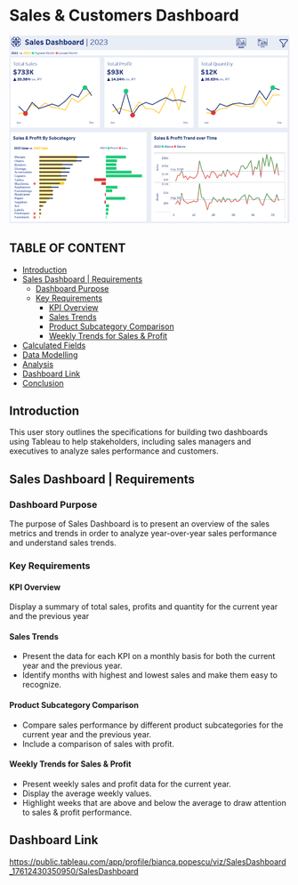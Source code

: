 # Sales & Customers Dashboard

[![Dashboard Preview](https://github.com/BiancaPopescu2001/Tableau/blob/c99714fd1e4cfe094fd5417e5e274135179837de/dashboard%20preview.png)](https://public.tableau.com/app/profile/bianca.popescu/viz/SalesDashboard_17612430350950/SalesDashboard)


## TABLE OF CONTENT
- [Introduction](#introduction)
- [Sales Dashboard | Requirements](#sales-dashboard--requirements)
  - [Dashboard Purpose](#dashboard-purpose)
  - [Key Requirements](#key-requirements)
    - [KPI Overview](#kpi-overview)
    - [Sales Trends](#sales-trends)
    - [Product Subcategory Comparison](#product-subcategory-comparison)
    - [Weekly Trends for Sales & Profit](#weekly-trends-for-sales--profit)
- [Calculated Fields](#calculatedfields)
- [Data Modelling](#datamodelling)
- [Analysis](#analysis)
- [Dashboard Link](#dashboardlink)
- [Conclusion](#conclusion)
  


## Introduction
This user story outlines the specifications for building two dashboards using Tableau to help stakeholders, including sales managers and executives to analyze sales performance and customers.

## Sales Dashboard | Requirements

### Dashboard Purpose
The purpose of Sales Dashboard is to present an overview of the sales metrics and trends in order to analyze year-over-year sales performance and understand sales trends.

### Key Requirements

#### KPI Overview
Display a summary of total sales, profits and quantity for the current year and the previous year

#### Sales Trends

-	Present the data for each KPI on a monthly basis for both the current year and the previous year.
-	Identify months with highest and lowest sales and make them easy to recognize.

#### Product Subcategory Comparison
-	Compare sales performance by different product subcategories for the current year and the previous year.
-	Include a comparison of sales with profit.

#### Weekly Trends for Sales & Profit
-	Present weekly sales and profit data for the current year.
-	Display the average weekly values.
-	Highlight weeks that are above and below the average to draw attention to sales & profit performance.

## Dashboard Link

https://public.tableau.com/app/profile/bianca.popescu/viz/SalesDashboard_17612430350950/SalesDashboard
